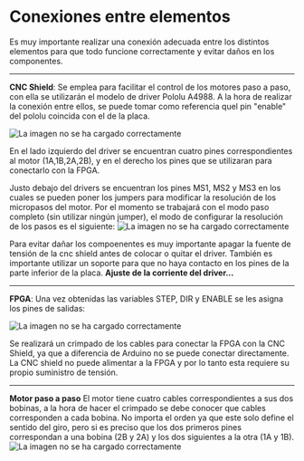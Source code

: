 # Conexiones entre elementos
Es muy importante realizar una conexión adecuada entre los distintos elementos para que todo funcione correctamente y evitar daños en los componentes.

---
 **CNC Shield**:
Se emplea para facilitar el control de los motores paso a paso, con ella se utilizarán el modelo de driver Pololu A4988.
A la hora de realizar la conexión entre ellos, se puede tomar como referencia quel pin "enable" del pololu coincida con el de la placa.

![La imagen no se ha cargado correctamente](https://github.com/sanchezco/proyecto_scanner3D/blob/master/Imgs/CNC%20Shield.PNG "CNC Shield y Pololu")

En el lado izquierdo del driver se encuentran cuatro pines correspondientes al motor (1A,1B,2A,2B), y en el derecho los pines que se utilizaran para conectarlo con la FPGA.

Justo debajo del drivers se encuentran los pines MS1, MS2 y MS3 en los cuales se pueden poner los jumpers para modificar la resolución de los micropasos del motor. Por el momento se trabajará con el modo paso completo (sin utilizar ningún jumper), el modo de configurar la resolución de los pasos es el siguiente:
![La imagen no se ha cargado correctamente](https://github.com/sanchezco/proyecto_scanner3D/blob/master/Imgs/A4988%20Stepper%20Motor%20Driver%20Carrier.png)

Para evitar dañar los compoenentes es muy importante apagar la fuente de tensión de la cnc shield antes de colocar o quitar el driver.
También es importante utilizar un soporte para que no haya contacto en los pines de la parte inferior de la placa.
**Ajuste de la corriente del driver...**

---
 **FPGA**:
Una vez obtenidas las variables STEP, DIR y ENABLE se les asigna los pines de salidas:   

![La imagen no se ha cargado correctamente](https://github.com/sanchezco/proyecto_scanner3D/blob/master/Imgs/FPGA_pinOut.png "FPGA pin outs")

Se realizará un crimpado de los cables para conectar la FPGA con la CNC Shield, ya que a diferencia de Arduino no se puede conectar directamente. 
La CNC shield no puede alimentar a la FPGA y por lo tanto esta requiere su propio suministro de tensión. 

---
**Motor paso a paso**
El motor tiene cuatro cables correspondientes a sus dos bobinas, a la hora de hacer el crimpado se debe conocer que cables corresponden a cada bobina.
No importa el orden ya que este solo define el sentido del giro, pero si es preciso que los dos primeros pines correspondan a una bobina (2B y 2A) y los dos siguientes a la otra (1A y 1B).
![La imagen no se ha cargado correctamente](https://github.com/sanchezco/proyecto_scanner3D/blob/master/Imgs/pololu_A4988.png "pololu")

